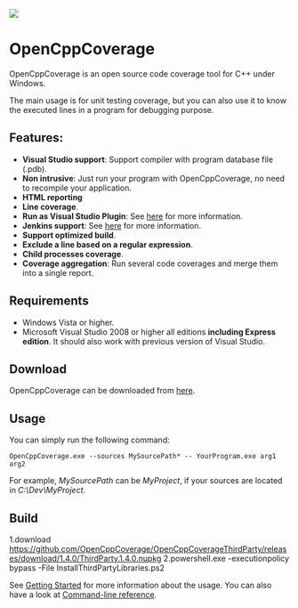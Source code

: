 ![](https://github.com/OpenCppCoverage/OpenCppCoverage/workflows/Unit%20tests/badge.svg)
# OpenCppCoverage

OpenCppCoverage is an open source code coverage tool for C++ under Windows.

The main usage is for unit testing coverage, but you can also use it to know the executed lines in a program for debugging purpose.
## Features:
- **Visual Studio support**: Support compiler with program database file (.pdb).
- **Non intrusive**: Just run your program with OpenCppCoverage, no need to recompile your application.
- **HTML reporting**
- **Line coverage**.
- **Run as Visual Studio Plugin**: See [here](https://github.com/OpenCppCoverage/OpenCppCoveragePlugin) for more information.
- **Jenkins support**: See [here](https://github.com/OpenCppCoverage/OpenCppCoverage/wiki/Jenkins) for more information.
- **Support optimized build**.
- **Exclude a line based on a regular expression**.
- **Child processes coverage**.
- **Coverage aggregation**: Run several code coverages and merge them into a single report.
 
## Requirements
- Windows Vista or higher.
- Microsoft Visual Studio 2008 or higher all editions **including Express edition**. It should also work with previous version of Visual Studio.

## Download
OpenCppCoverage can be downloaded from [here](../../releases).

## Usage
You can simply run the following command:

```OpenCppCoverage.exe --sources MySourcePath* -- YourProgram.exe arg1 arg2```

For example, *MySourcePath* can be *MyProject*, if your sources are located in *C:\Dev\MyProject*.

## Build
1.download https://github.com/OpenCppCoverage/OpenCppCoverageThirdParty/releases/download/1.4.0/ThirdParty.1.4.0.nupkg
2.powershell.exe -executionpolicy bypass -File InstallThirdPartyLibraries.ps2

See [Getting Started](https://github.com/OpenCppCoverage/OpenCppCoverage/wiki) for more information about the usage.
You can also have a look at [Command-line reference](https://github.com/OpenCppCoverage/OpenCppCoverage/wiki/Command-line-reference).
